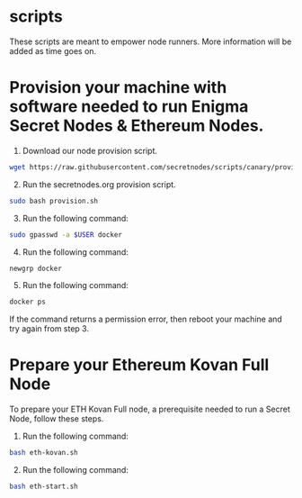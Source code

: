 # scripts
These scripts are meant to empower node runners. More information will be added as time goes on.

# Provision your machine with software needed to run Enigma Secret Nodes & Ethereum Nodes.

1. Download our node provision script.
```bash
wget https://raw.githubusercontent.com/secretnodes/scripts/canary/provision.sh
```

2. Run the secretnodes.org provision script.
```bash
sudo bash provision.sh
```
3. Run the following command:
```bash
sudo gpasswd -a $USER docker
```

4. Run the following command:
```bash
newgrp docker
```

5. Run the following command:
```bash
docker ps
```

If the command returns a permission error, then reboot your machine and try again from step 3.

# Prepare your Ethereum Kovan Full Node

To prepare your ETH Kovan Full node, a prerequisite needed to run a Secret Node, follow these steps.

1. Run the following command:
```bash
bash eth-kovan.sh
```
2. Run the following command:
```bash
bash eth-start.sh
```
